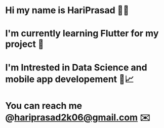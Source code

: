 # Hi my name is **HariPrasad** 🙎‍♂️
# I'm currently learning **Flutter** for my project 📱
# I'm Intrested in **Data Science and mobile app developement** 📱📈
# You can reach me **@hariprasad2k06@gmail.com** ✉️ 
